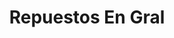 ---
title: "Repuestos En Gral"
url: /santiago/repuestos-en-gral/
shop: reparación de automóviles
---